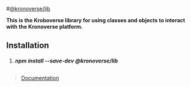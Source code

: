 #[@kronoverse/lib](README.md)

**This is the Kroboverse library for using classes and objects to interact with the Kronoverse platform.**

## Installation

1. ##### npm install --save-dev @kronoverse/lib
##



> [Documentation](docs/markdown/globals.md)
